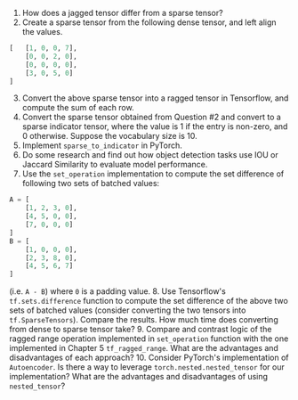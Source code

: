 1. How does a jagged tensor differ from a sparse tensor?
2. Create a sparse tensor from the following dense tensor, and left align the values.

```python
[   [1, 0, 0, 7],
    [0, 0, 2, 0],
    [0, 0, 0, 0],
    [3, 0, 5, 0]
]
```

3. Convert the above sparse tensor into a ragged tensor in Tensorflow, and compute the sum of each row.
4. Convert the sparse tensor obtained from Question #2 and convert to a sparse indicator tensor, where the value is 1 if the entry is non-zero, and 0 otherwise. Suppose the vocabulary size is 10.
5. Implement `sparse_to_indicator` in PyTorch.
6. Do some research and find out how object detection tasks use IOU or Jaccard Similarity to evaluate model performance.
7. Use the `set_operation` implementation to compute the set difference of following two sets of batched values:

```python
A = [   
    [1, 2, 3, 0],
    [4, 5, 0, 0],
    [7, 0, 0, 0]
]
B = [
    [1, 0, 0, 0],
    [2, 3, 8, 0],
    [4, 5, 6, 7]
]
```

(i.e. `A - B`) where `0` is a padding value.
8. Use Tensorflow's `tf.sets.difference` function to compute the set difference of the above two sets of batched values (consider converting the two tensors into `tf.SparseTensors`). Compare the results. How much time does converting from dense to sparse tensor take?
9. Compare and contrast logic of the ragged range operation implemented in `set_operation` function with the one implemented in Chapter 5 `tf_ragged_range`. What are the advantages and disadvantages of each approach?
10. Consider PyTorch's implementation of `Autoencoder`. Is there a way to leverage `torch.nested.nested_tensor` for our implementation? What are the advantages and disadvantages of using `nested_tensor`?